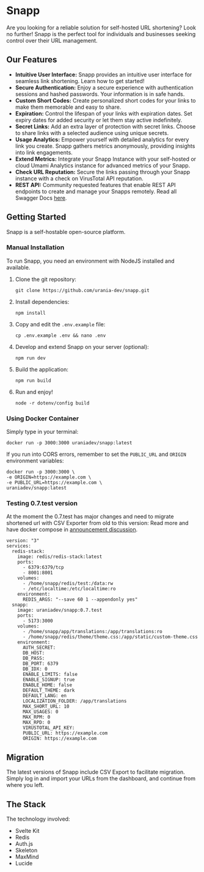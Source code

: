 # Snapp

Are you looking for a reliable solution for self-hosted URL shortening? Look no further! Snapp is the perfect tool for individuals and businesses seeking control over their URL management.

## Our Features

- **Intuitive User Interface:** Snapp provides an intuitive user interface for seamless link shortening. Learn how to get started!
- **Secure Authentication:** Enjoy a secure experience with authentication sessions and hashed passwords. Your information is in safe hands.
- **Custom Short Codes:** Create personalized short codes for your links to make them memorable and easy to share.
- **Expiration:** Control the lifespan of your links with expiration dates. Set expiry dates for added security or let them stay active indefinitely.
- **Secret Links:** Add an extra layer of protection with secret links. Choose to share links with a selected audience using unique secrets.
- **Usage Analytics:** Empower yourself with detailed analytics for every link you create. Snapp gathers metrics anonymously, providing insights into link engagements.
- **Extend Metrics:** Integrate your Snapp Instance with your self-hosted or cloud Umami Analytics instance for advanced metrics of your Snapp.
- **Check URL Reputation:** Secure the links passing through your Snapp instance with a check on VirusTotal API reputation.
- **REST API:** Community requested features that enable REST API endpoints to create and manage your Snapps remotely. Read all Swagger Docs [here](https://labs.snapp.li/dashboard/docs).

## Getting Started

Snapp is a self-hostable open-source platform.

### Manual Installation

To run Snapp, you need an environment with NodeJS installed and available.

1. Clone the git repository:
   ```
   git clone https://github.com/urania-dev/snapp.git
   ```
2. Install dependencies:
   ```
   npm install
   ```
3. Copy and edit the `.env.example` file:
   ```
   cp .env.example .env && nano .env
   ```
4. Develop and extend Snapp on your server (optional):
   ```
   npm run dev
   ```
5. Build the application:
   ```
   npm run build
   ```
6. Run and enjoy!
   ```
   node -r dotenv/config build
   ```

### Using Docker Container

Simply type in your terminal:

```
docker run -p 3000:3000 uraniadev/snapp:latest
```

If you run into CORS errors, remember to set the `PUBLIC_URL` and `ORIGIN` environment variables:

```
docker run -p 3000:3000 \
-e ORIGIN=https://example.com \
-e PUBLIC_URL=https://example.com \
uraniadev/snapp:latest
```

### Testing 0.7.test version

At the moment the 0.7.test has major changes and need to migrate shortened url with CSV Exporter from old to this version:
Read more and have docker compose in [announcement discussion](https://github.com/urania-dev/snapp/discussions/16).

```
version: "3"
services:
  redis-stack:
    image: redis/redis-stack:latest
    ports:
      - 6379:6379/tcp
      - 8001:8001
    volumes:
      - /home/snapp/redis/test:/data:rw
      - /etc/localtime:/etc/localtime:ro
    environment:
      REDIS_ARGS: "--save 60 1 --appendonly yes"
  snapp:
    image: uraniadev/snapp:0.7.test
    ports:
      - 5173:3000
    volumes:
      - /home/snapp/app/translations:/app/translations:ro
      - /home/snapp/redis/theme/theme.css:/app/static/custom-theme.css
    environment:
      AUTH_SECRET: 
      DB_HOST: 
      DB_PASS:
      DB_PORT: 6379
      DB_IDX: 0
      ENABLE_LIMITS: false
      ENABLE_SIGNUP: true
      ENABLE_HOME: false
      DEFAULT_THEME: dark
      DEFAULT_LANG: en
      LOCALIZATION_FOLDER: /app/translations
      MAX_SHORT_URL: 10
      MAX_USAGES: 0
      MAX_RPM: 0
      MAX_RPD: 0
      VIRUSTOTAL_API_KEY: 
      PUBLIC_URL: https://example.com
      ORIGIN: https://example.com

```

## Migration

The latest versions of Snapp include CSV Export to facilitate migration. Simply log in and import your URLs from the dashboard, and continue from where you left.

## The Stack

The technology involved:

- Svelte Kit
- Redis
- Auth.js
- Skeleton
- MaxMind
- Lucide

